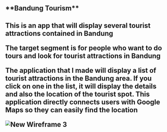 <h2>**Bandung Tourism**<h2>

This is an app that will display several tourist attractions contained in Bandung

The target segment is for people who want to do tours and look for tourist attractions in Bandung

The application that I made will display a list of tourist attractions in the Bandung area. If you click on one in the list, it will display the details and also the location of the tourist spot. This application directly connects users with Google Maps so they can easily find the location

![New Wireframe 3](https://github.com/mekas/mb1313600022/blob/master/1313617036/New%20Wireframe%203.png)
